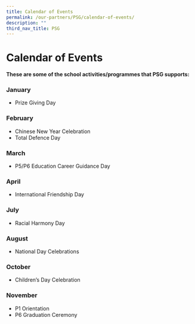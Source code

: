 ```yaml
---
title: Calendar of Events
permalink: /our-partners/PSG/calendar-of-events/
description: ""
third_nav_title: PSG
---
```

# **Calendar of Events**

**These are some of the school activities/programmes that PSG supports:**

### January

*   Prize Giving Day

### February

*   Chinese New Year Celebration
*   Total Defence Day

### March

*   P5/P6 Education Career Guidance Day

### April

*   International Friendship Day

### July

*   Racial Harmony Day

### August

*   National Day Celebrations

### October

*   Children’s Day Celebration

### November

*   P1 Orientation
*   P6 Graduation Ceremony